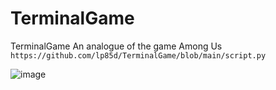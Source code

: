 # TerminalGame
TerminalGame An analogue of the game Among Us  
`https://github.com/lp85d/TerminalGame/blob/main/script.py`  

![image](https://github.com/user-attachments/assets/9c916013-32f5-4630-9076-1e8ad7d591fd)
